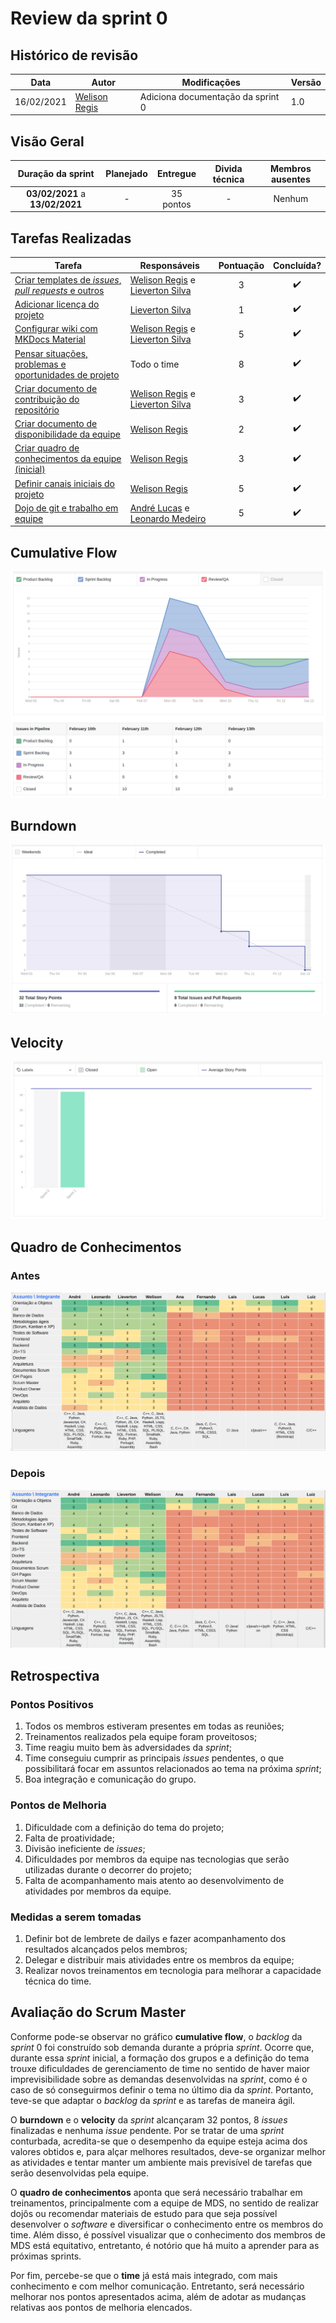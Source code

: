 # Review da sprint 0

## Histórico de revisão

| Data       | Autor                                        | Modificações                      | Versão |
| ---------- | -------------------------------------------- | --------------------------------- | ------ |
| 16/02/2021 | [Welison Regis](https://github.com/WelisonR) | Adiciona documentação da sprint 0 | 1.0    |

## Visão Geral

|        Duração da sprint        | Planejado | Entregue  | Divida técnica | Membros ausentes |
| :-----------------------------: | :-------: | :-------: | :------------: | :--------------: |
| **03/02/2021** a **13/02/2021** |     -     | 35 pontos |       -        |      Nenhum      |

## Tarefas Realizadas

| Tarefa | Responsáveis | Pontuação | Concluída? |
| ------ | ------------ | :-------: | :--------: |
| [Criar templates de *issues*, *pull requests* e outros](https://github.com/fga-eps-mds/2020.2-Projeto-Kokama-Wiki/issues/1) | [Welison Regis](https://github.com/WelisonR) e [Lieverton Silva](https://github.com/lievertom) | 3 | :heavy_check_mark: |
| [Adicionar licença do projeto](https://github.com/fga-eps-mds/2020.2-Projeto-Kokama-Wiki/issues/2) | [Lieverton Silva](https://github.com/lievertom) | 1 | :heavy_check_mark: |
| [Configurar wiki com MKDocs Material](https://github.com/fga-eps-mds/2020.2-Projeto-Kokama-Wiki/issues/3) | [Welison Regis](https://github.com/WelisonR) e [Lieverton Silva](https://github.com/lievertom) | 5 | :heavy_check_mark: |
| [Pensar situações, problemas e oportunidades de projeto](https://github.com/fga-eps-mds/2020.2-Projeto-Kokama-Wiki/issues/4) | Todo o time | 8 | :heavy_check_mark: |
| [Criar documento de contribuição do repositório](https://github.com/fga-eps-mds/2020.2-Projeto-Kokama-Wiki/issues/5) | [Welison Regis](https://github.com/WelisonR) e [Lieverton Silva](https://github.com/lievertom) | 3 | :heavy_check_mark: |
| [Criar documento de disponibilidade da equipe](https://github.com/fga-eps-mds/2020.2-Projeto-Kokama-Wiki/issues/6) | [Welison Regis](https://github.com/WelisonR) | 2 | :heavy_check_mark: |
| [Criar quadro de conhecimentos da equipe (inicial)](https://github.com/fga-eps-mds/2020.2-Projeto-Kokama-Wiki/issues/7) | [Welison Regis](https://github.com/WelisonR) | 3 | :heavy_check_mark: |
| [Definir canais iniciais do projeto](https://github.com/fga-eps-mds/2020.2-Projeto-Kokama-Wiki/issues/8) | [Welison Regis](https://github.com/WelisonR) | 5 | :heavy_check_mark: |
| [Dojo de git e trabalho em equipe](https://github.com/fga-eps-mds/2020.2-Projeto-Kokama-Wiki/issues/10) | [André Lucas](https://github.com/andrelucax) e [Leonardo Medeiro](https://github.com/leomedeiros1?tab=repositories) | 5 | :heavy_check_mark: |

## Cumulative Flow

![Cumulative flow](../../assets/img/sprints/sprint-0/cumulative-flow.png)

## Burndown

![Burndown](../../assets/img/sprints/sprint-0/burndown.png)

## Velocity

![Cumulative flow](../../assets/img/sprints/sprint-0/velocity.png)

## Quadro de Conhecimentos

### Antes

![Quadro de conhecimento antes](../../assets/img/sprints/sprint-0/knowledge-board-before.png)

### Depois

![Quadro de conhecimento antes](../../assets/img/sprints/sprint-0/knowledge-board-after.png)

## Retrospectiva

### Pontos Positivos

1. Todos os membros estiveram presentes em todas as reuniões;
2. Treinamentos realizados pela equipe foram proveitosos;
3. Time reagiu muito bem às adversidades da *sprint*;
4. Time conseguiu cumprir as principais *issues* pendentes, o que possibilitará focar em assuntos relacionados ao tema na próxima *sprint*;
5. Boa integração e comunicação do grupo.

### Pontos de Melhoria

1. Dificuldade com a definição do tema do projeto;
2. Falta de proatividade;
3. Divisão ineficiente de *issues*;
4. Dificuldades por membros da equipe nas tecnologias que serão utilizadas durante o decorrer do projeto;
5. Falta de acompanhamento mais atento ao desenvolvimento de atividades por membros da equipe.

### Medidas a serem tomadas

1. Definir bot de lembrete de dailys e fazer acompanhamento dos resultados alcançados pelos membros;
2. Delegar e distribuir mais atividades entre os membros da equipe;
3. Realizar novos treinamentos em tecnologia para melhorar a capacidade técnica do time.

## Avaliação do Scrum Master

Conforme pode-se observar no gráfico **cumulative flow**, o *backlog* da *sprint* 0 foi construído sob demanda durante a própria *sprint*. Ocorre que, durante essa *sprint* inicial, a formação dos grupos e a definição do tema trouxe dificuldades de gerenciamento de time no sentido de haver maior imprevisibilidade sobre as demandas desenvolvidas na *sprint*, como é o caso de só conseguirmos definir o tema no último dia da *sprint*. Portanto, teve-se que adaptar o *backlog* da *sprint* e as tarefas de maneira ágil.

O **burndown** e o **velocity** da *sprint* alcançaram 32 pontos, 8 *issues* finalizadas e nenhuma *issue* pendente. Por se tratar de uma *sprint* conturbada, acredita-se que o desempenho da equipe esteja acima dos valores obtidos e, para alçar melhores resultados, deve-se organizar melhor as atividades e tentar manter um ambiente mais previsível de tarefas que serão desenvolvidas pela equipe.

O **quadro de conhecimentos** aponta que será necessário trabalhar em treinamentos, principalmente com a equipe de MDS, no sentido de realizar dojôs ou recomendar materiais de estudo para que seja possível desenvolver o *software* e diversificar o conhecimento entre os membros do time. Além disso, é possível visualizar que o conhecimento dos membros de MDS está equitativo, entretanto, é notório que há muito a aprender para as próximas sprints.

Por fim, percebe-se que o **time** já está mais integrado, com mais conhecimento e com melhor comunicação. Entretanto, será necessário melhorar nos pontos apresentados acima, além de adotar as mudanças relativas aos pontos de melhoria elencados.

